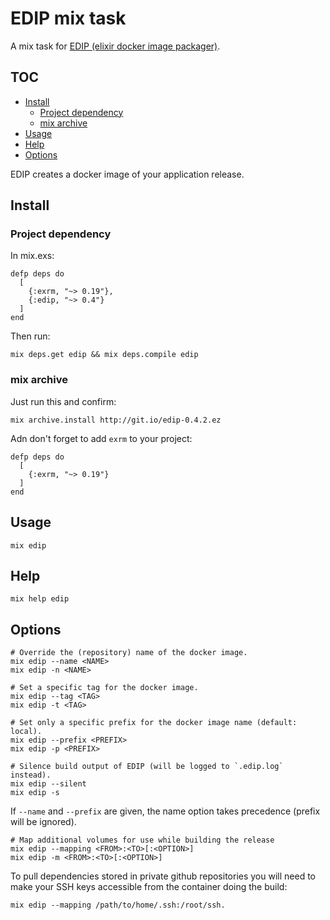 # EDIP mix task

A mix task for [EDIP (elixir docker image packager)](https://github.com/asaaki/elixir-docker-image-packager).

<!--
  TOC generaged with doctoc: `npm install -g doctoc`

    $ doctoc README.md --github --maxlevel 4 --title '## TOC'

-->
<!-- START doctoc generated TOC please keep comment here to allow auto update -->
<!-- DON'T EDIT THIS SECTION, INSTEAD RE-RUN doctoc TO UPDATE -->
## TOC

- [Install](#install)
  - [Project dependency](#project-dependency)
  - [mix archive](#mix-archive)
- [Usage](#usage)
- [Help](#help)
- [Options](#options)

<!-- END doctoc generated TOC please keep comment here to allow auto update -->
<!-- moduledoc: Mix.Tasks.Edip -->
EDIP creates a docker image of your application release.

## Install

### Project dependency

In mix.exs:

    defp deps do
      [
        {:exrm, "~> 0.19"},
        {:edip, "~> 0.4"}
      ]
    end

Then run:

    mix deps.get edip && mix deps.compile edip

### mix archive

Just run this and confirm:

    mix archive.install http://git.io/edip-0.4.2.ez

Adn don't forget to add `exrm` to your project:

    defp deps do
      [
        {:exrm, "~> 0.19"}
      ]
    end

## Usage

    mix edip

## Help

    mix help edip

## Options

    # Override the (repository) name of the docker image.
    mix edip --name <NAME>
    mix edip -n <NAME>

    # Set a specific tag for the docker image.
    mix edip --tag <TAG>
    mix edip -t <TAG>

    # Set only a specific prefix for the docker image name (default: local).
    mix edip --prefix <PREFIX>
    mix edip -p <PREFIX>

    # Silence build output of EDIP (will be logged to `.edip.log` instead).
    mix edip --silent
    mix edip -s

If `--name` and `--prefix` are given, the name option takes precedence (prefix will be ignored).

    # Map additional volumes for use while building the release
    mix edip --mapping <FROM>:<TO>[:<OPTION>]
    mix edip -m <FROM>:<TO>[:<OPTION>]

To pull dependencies stored in private github repositories you will need to make your SSH keys accessible
from the container doing the build:

    mix edip --mapping /path/to/home/.ssh:/root/ssh.
<!-- endmoduledoc: Mix.Tasks.Edip -->

